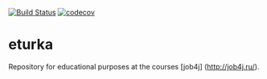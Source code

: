﻿[![Build Status](https://travis-ci.org/eturka/eturka.svg?branch=master)](https://travis-ci.org/eturka/eturka)
[![codecov](https://codecov.io/gh/eturka/eturka/branch/master/graph/badge.svg)](https://codecov.io/gh/eturka/eturka)

# eturka
Repository for educational purposes at the courses [job4j] (http://job4j.ru/).
